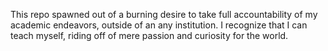This repo spawned out of a burning desire to take full accountability of my academic endeavors, outside of an any institution. I recognize that I can teach myself, riding off of mere passion and curiosity for the world.
